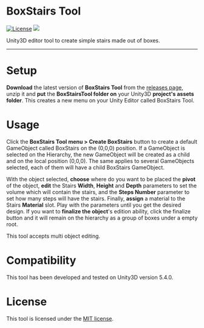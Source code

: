 # BoxStairs Tool
[![License](https://img.shields.io/badge/License-MIT-green.svg)](https://raw.githubusercontent.com/JAFS6/BoxStairsTool/master/LICENSE)
![](https://img.shields.io/badge/Unity3D%20version-5.4.0-lightgrey.svg)

Unity3D editor tool to create simple stairs made out of boxes.

--------

# Setup
**Download** the latest version of **BoxStairs Tool** from the [releases page](https://github.com/JAFS6/BoxStairsTool/releases), unzip it and **put** the **BoxStairsTool folder on** your Unity3D **project's assets folder**. This creates a new menu on your Unity Editor called BoxStairs Tool.

# Usage
Click the **BoxStairs Tool menu > Create BoxStairs** button to create a default GameObject called BoxStairs on the (0,0,0) position. If a GameObject is selected on the Hierarchy, the new GameObject will be created as a child and on the local position (0,0,0). The same applies to several GameObjects selected, each of them will have a child BoxStairs GameObject.

With the object selected, **choose** where do you want to be placed the **pivot** of the object, **edit** the Stairs **Width**, **Height** and **Depth** parameters to set the volume which will contain the stairs, and the **Steps Number** parameter to set how many steps will have the stairs. Finally, **assign** a material to the Stairs **Material** slot. Play with the parameters until you get the desired design. If you want to **finalize the object**'s edition ability, click the finalize button and it will remain on the hierarchy as a group of boxes under a empty root.

This tool accepts multi object editing.

# Compatibility
This tool has been developed and tested on Unity3D version 5.4.0.

# License
This tool is licensed under the [MIT license](https://opensource.org/licenses/MIT).
